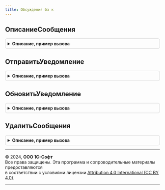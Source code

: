 ```yaml
---
title: Обсуждения бз к
---
```



## ОписаниеСообщения
<details style="margin: 1em 0; padding: 0.5em; border: 1px solid #ccc; border-radius: 6px;">

<summary style="font-weight: bold; cursor: pointer;">Описание, пример вызова</summary>

```bsl

Функция ОписаниеСообщения(Знач Текст, КлючСообщения) Экспорт
```

Пример вызова
```bsl
Результат = ОбсужденияБЗК.ОписаниеСообщения(Текст, КлючСообщения) 
```
</details>

## ОтправитьУведомление
<details style="margin: 1em 0; padding: 0.5em; border: 1px solid #ccc; border-radius: 6px;">

<summary style="font-weight: bold; cursor: pointer;">Описание, пример вызова</summary>

```bsl

Процедура ОтправитьУведомление(Ассистент, Сообщение, Получатели, КонтекстСообщения = Неопределено) Экспорт
```

Пример вызова
```bsl
ОбсужденияБЗК.ОтправитьУведомление(Ассистент, Сообщение, Получатели, КонтекстСообщения);
```
</details>

## ОбновитьУведомление
<details style="margin: 1em 0; padding: 0.5em; border: 1px solid #ccc; border-radius: 6px;">

<summary style="font-weight: bold; cursor: pointer;">Описание, пример вызова</summary>

```bsl

Процедура ОбновитьУведомление(Ассистент, Сообщение, Получатели, КонтекстСообщения = Неопределено) Экспорт
```

Пример вызова
```bsl
ОбсужденияБЗК.ОбновитьУведомление(Ассистент, Сообщение, Получатели, КонтекстСообщения);
```
</details>

## УдалитьСообщения
<details style="margin: 1em 0; padding: 0.5em; border: 1px solid #ccc; border-radius: 6px;">

<summary style="font-weight: bold; cursor: pointer;">Описание, пример вызова</summary>

```bsl

Процедура УдалитьСообщения(Ассистент, КлючСообщения, Получатели, КонтекстСообщения = Неопределено) Экспорт
```

Пример вызова
```bsl
ОбсужденияБЗК.УдалитьСообщения(Ассистент, КлючСообщения, Получатели, КонтекстСообщения);
```
</details>

---

© 2024, **ООО 1С-Софт**  
Все права защищены. Эта программа и сопроводительные материалы предоставляются  
в соответствии с условиями лицензии [Attribution 4.0 International (CC BY 4.0)](https://creativecommons.org/licenses/by/4.0/legalcode).

---
